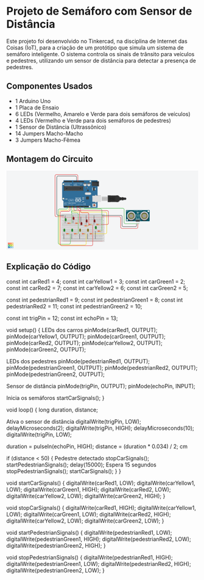 # Projeto de Semáforo com Sensor de Distância


Este projeto foi desenvolvido no Tinkercad, na disciplina de Internet das Coisas (IoT), para a
criação de um protótipo que simula um sistema de semáforo inteligente. O sistema controla os 
sinais de trânsito para veículos e pedestres, utilizando um sensor de distância para detectar
a presença de pedestres.

## Componentes Usados


- 1 Arduino Uno
- 1 Placa de Ensaio
- 6 LEDs (Vermelho, Amarelo e Verde para dois semáforos de veículos)
- 4 LEDs (Vermelho e Verde para dois semáforos de pedestres)
- 1 Sensor de Distância (Ultrassônico)
- 14 Jumpers Macho-Macho
- 3 Jumpers Macho-Fêmea


## Montagem do Circuito

![Imagem do Circuito](Avaliação.png)

## Explicação do Código



const int carRed1 = 4;
const int carYellow1 = 3;
const int carGreen1 = 2;
const int carRed2 = 7;
const int carYellow2 = 6;
const int carGreen2 = 5;

const int pedestrianRed1 = 9;
const int pedestrianGreen1 = 8;
const int pedestrianRed2 = 11;
const int pedestrianGreen2 = 10;

const int trigPin = 12;
const int echoPin = 13;

void setup() {
   LEDs dos carros
  pinMode(carRed1, OUTPUT);
  pinMode(carYellow1, OUTPUT);
  pinMode(carGreen1, OUTPUT);
  pinMode(carRed2, OUTPUT);
  pinMode(carYellow2, OUTPUT);
  pinMode(carGreen2, OUTPUT);

   LEDs dos pedestres
  pinMode(pedestrianRed1, OUTPUT);
  pinMode(pedestrianGreen1, OUTPUT);
  pinMode(pedestrianRed2, OUTPUT);
  pinMode(pedestrianGreen2, OUTPUT);

   Sensor de distância
  pinMode(trigPin, OUTPUT);
  pinMode(echoPin, INPUT);
  
   Inicia os semáforos
  startCarSignals();
}

void loop() {
  long duration, distance;
  
  Ativa o sensor de distância
  digitalWrite(trigPin, LOW);
  delayMicroseconds(2);
  digitalWrite(trigPin, HIGH);
  delayMicroseconds(10);
  digitalWrite(trigPin, LOW);
  
  duration = pulseIn(echoPin, HIGH);
  distance = (duration * 0.034) / 2; cm

  if (distance < 50) {
    Pedestre detectado
    stopCarSignals();
    startPedestrianSignals();
    delay(15000); Espera 15 segundos
    stopPedestrianSignals();
    startCarSignals();
  }
}

void startCarSignals() {
  digitalWrite(carRed1, LOW);
  digitalWrite(carYellow1, LOW);
  digitalWrite(carGreen1, HIGH);
  digitalWrite(carRed2, LOW);
  digitalWrite(carYellow2, LOW);
  digitalWrite(carGreen2, HIGH);
}

void stopCarSignals() {
  digitalWrite(carRed1, HIGH);
  digitalWrite(carYellow1, LOW);
  digitalWrite(carGreen1, LOW);
  digitalWrite(carRed2, HIGH);
  digitalWrite(carYellow2, LOW);
  digitalWrite(carGreen2, LOW);
}

void startPedestrianSignals() {
  digitalWrite(pedestrianRed1, LOW);
  digitalWrite(pedestrianGreen1, HIGH);
  digitalWrite(pedestrianRed2, LOW);
  digitalWrite(pedestrianGreen2, HIGH);
}

void stopPedestrianSignals() {
  digitalWrite(pedestrianRed1, HIGH);
  digitalWrite(pedestrianGreen1, LOW);
  digitalWrite(pedestrianRed2, HIGH);
  digitalWrite(pedestrianGreen2, LOW);
}
